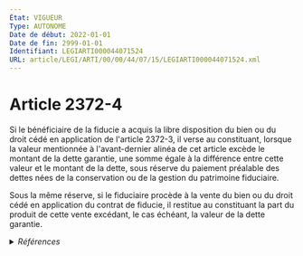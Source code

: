 ```yaml
---
État: VIGUEUR
Type: AUTONOME
Date de début: 2022-01-01
Date de fin: 2999-01-01
Identifiant: LEGIARTI000044071524
URL: article/LEGI/ARTI/00/00/44/07/15/LEGIARTI000044071524.xml
---
```


<h1>Article 2372-4</h1>

Si le bénéficiaire de la fiducie a acquis la libre disposition du bien ou du
droit cédé en application de l'article 2372-3, il verse au constituant, lorsque
la valeur mentionnée à l'avant-dernier alinéa de cet article excède le montant
de la dette garantie, une somme égale à la différence entre cette valeur et le
montant de la dette, sous réserve du paiement préalable des dettes nées de la
conservation ou de la gestion du patrimoine fiduciaire.<br />

Sous la même réserve, si le fiduciaire procède à la vente du bien ou du droit
cédé en application du contrat de fiducie, il restitue au constituant la part du
produit de cette vente excédant, le cas échéant, la valeur de la dette garantie.


<details>
  <summary><em>Références</em></summary>

  <h2>Articles faisant référence à l'article</h2>
  
  <ul>
    <li>
      <a href="https://legal.tricoteuses.fr//redirection/LEGIARTI000044045520?vers=git&vers=legifrance">Ordonnance n° 2021-1192 du 15 septembre 2021 portant réforme du droit des sûretés - article 11 ENTIEREMENT_MODIF</a> MODIFIE source
    </li>
    <li>
      <a href="https://legal.tricoteuses.fr//redirection/LEGIARTI000044071527?vers=git&vers=legifrance">Code civil - article 2372-3 AUTONOME VIGUEUR, en vigueur depuis le 2022-01-01</a> CITATION cible
    </li>
  </ul>
  
  <h2>Références faites par l'article</h2>
  
  <ul>
    <li>
      2021-09-15 MODIFIE cible <a href="https://legal.tricoteuses.fr//redirection/LEGIARTI000044045520?vers=git&vers=legifrance">Ordonnance n° 2021-1192 du 15 septembre 2021 portant réforme du droit des sûretés - article 11 ENTIEREMENT_MODIF</a>
    </li>
    <li>
      2999-01-01 CITATION source <a href="https://legal.tricoteuses.fr//redirection/LEGIARTI000044071527?vers=git&vers=legifrance">Code civil - article 2372-3 AUTONOME VIGUEUR, en vigueur depuis le 2022-01-01</a>
    </li>
  </ul>
</details>
